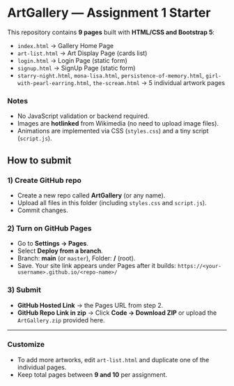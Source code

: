 
# ArtGallery — Assignment 1 Starter

This repository contains **9 pages** built with **HTML/CSS and Bootstrap 5**:

- `index.html` → Gallery Home Page
- `art-list.html` → Art Display Page (cards list)
- `login.html` → Login Page (static form)
- `signup.html` → SignUp Page (static form)
- `starry-night.html`, `mona-lisa.html`, `persistence-of-memory.html`, `girl-with-pearl-earring.html`, `the-scream.html` → 5 individual artwork pages

### Notes
- No JavaScript validation or backend required.
- Images are **hotlinked** from Wikimedia (no need to upload image files).
- Animations are implemented via CSS (`styles.css`) and a tiny script (`script.js`).

## How to submit

### 1) Create GitHub repo
- Create a new repo called **ArtGallery** (or any name).
- Upload all files in this folder (including `styles.css` and `script.js`).
- Commit changes.

### 2) Turn on GitHub Pages
- Go to **Settings → Pages**.
- Select **Deploy from a branch**.
- Branch: **main** (or `master`), Folder: **/** (root).
- Save. Your site link appears under Pages after it builds: `https://<your-username>.github.io/<repo-name>/`

### 3) Submit
- **GitHub Hosted Link** → the Pages URL from step 2.
- **GitHub Repo Link in zip** → Click **Code → Download ZIP** or upload the `ArtGallery.zip` provided here.

---

### Customize
- To add more artworks, edit `art-list.html` and duplicate one of the individual pages.
- Keep total pages between **9 and 10** per assignment.
